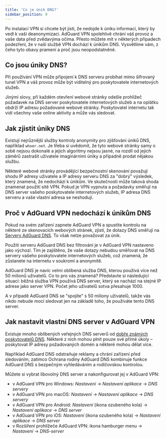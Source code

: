 ```yaml
---
title: 'Co je únik DNS?'
sidebar_position: 9
---
```


Po instalaci VPN si chcete být jisti, že nedojde k úniku informací, který by vedl k vaší deanonymizaci. AdGuard VPN spolehlivě chrání váš provoz a vaše data před zvědavýma očima. Přesto můžete mít v některých případech podezření, že v naší službě VPN dochází k únikům DNS. Vysvětlíme vám, z čeho tyto obavy pramení a proč jsou neopodstatněné.

## Co jsou úniky DNS?

Při používání VPN může připojení k DNS serveru probíhat mimo šifrovaný tunel VPN a váš provoz může být viditelný pro poskytovatele internetových služeb.

Jinými slovy, při každém otevření webové stránky odešle prohlížeč požadavek na DNS server poskytovatele internetových služeb a na oplátku obdrží IP adresu požadované webové stránky. Poskytovatel internetu tak vidí všechny vaše online aktivity a může vás sledovat.

## Jak zjistit úniky DNS

Existují nejrůznější služby kontroly anonymity pro zjišťování úniků DNS, například `whoer.net`. Je třeba si uvědomit, že tyto webové stránky samy o sobě nejsou dokonalé a jejich algoritmy nejsou jasné, na rozdíl od jejich záměrů zastrašit uživatele imaginárními úniky a případně prodat nějakou službu.

Některé webové stránky provádějící bezpečnostní skenování považují shodu IP adresy uživatele a IP adresy serveru DNS za "dobrý" výsledek, který znamená, že nedochází k únikům. Ve skutečnosti může taková shoda znamenat použití sítě VPN. Pokud je VPN vypnuta a požadavky směřují na DNS server vašeho poskytovatele internetových služeb, IP adresa DNS serveru a vaše vlastní adresa se neshodují.

## Proč v AdGuard VPN nedochází k únikům DNS

Pokud na svém zařízení zapnete AdGuard VPN a spustíte kontrolu na některé ze skenovacích webových stránek, zjistí, že dotazy DNS směřují na [Servery AdGuard DNS](https://adguard-dns.io). To však nelze považovat za únik.

Použití serveru AdGuard DNS bez filtrování je v AdGuard VPN nastaveno jako výchozí. Tím je zajištěno, že vaše dotazy nebudou směřovat na DNS servery vašeho poskytovatele internetových služeb, což znamená, že zůstanete na internetu v soukromí a anonymitě.

AdGuard DNS je navíc velmi oblíbená služba DNS, kterou používá více než 50 milionů uživatelů. Co to pro vás znamená? Představte si následující situaci: běžná služba VPN používá DNS server, který se nachází na stejné IP adrese jako server VPN. Počet jeho uživatelů sotva přesahuje 1000.

A v případě AdGuard DNS se "spojíte" s 50 miliony uživatelů, takže vás nikdo nebude moci sledovat jen na základě toho, že používáte tento DNS server.

## Jak nastavit vlastní DNS server v AdGuard VPN

Existuje mnoho oblíbených veřejných DNS serverů od [dobře známých poskytovatelů DNS](https://adguard-dns.io/kb/general/dns-providers). Některé z nich mohou plnit pouze své přímé úkoly – poskytovat IP adresy požadovaných domén a některé mohou dělat více.

Například AdGuard DNS odstraňuje reklamy a chrání zařízení před sledováním, zatímco Ochrana rodiny AdGuard DNS kombinuje funkce AdGuard DNS s bezpečným vyhledáváním a rodičovskou kontrolou.

Můžete si vybrat libovolný DNS server a nakonfigurovat jej v AdGuard VPN:

- v AdGuard VPN pro Windows: *Nastavení* → *Nastavení aplikace* → *DNS servery*
- v AdGuard VPN pro macOS: *Nastavení* → *Nastavení aplikace* → *DNS servery*
- v AdGuard VPN pro Android: *Nastavení* (ikona ozubeného kola) → *Nastavení aplikace* → *DNS server*
- v AdGuard VPN pro iOS: *Nastavení* (ikona ozubeného kola) → *Nastavení aplikace* → *DNS server*
- v Rozšíření prohlížeče AdGuard VPN: ikona hamburger menu → *Nastavení* → *DNS-server*
